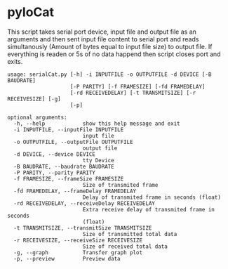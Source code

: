 # pyIoCat
This script takes serial port device, input file and output file as an arguments and then sent input file content to serial port and reads simultanously (Amount of bytes equal to input file size) to output file. If everything is readen or 5s of no data happend then script closes port and exits.

```shell
usage: serialCat.py [-h] -i INPUTFILE -o OUTPUTFILE -d DEVICE [-B BAUDRATE]
                    [-P PARITY] [-f FRAMESIZE] [-fd FRAMEDELAY]
                    [-rd RECEIVEDELAY] [-t TRANSMITSIZE] [-r RECEIVESIZE] [-g]
                    [-p]

optional arguments:
  -h, --help            show this help message and exit
  -i INPUTFILE, --inputFile INPUTFILE
                        input file
  -o OUTPUTFILE, --outputFile OUTPUTFILE
                        output file
  -d DEVICE, --device DEVICE
                        tty Device
  -B BAUDRATE, --baudrate BAUDRATE
  -P PARITY, --parity PARITY
  -f FRAMESIZE, --frameSize FRAMESIZE
                        Size of transmited frame
  -fd FRAMEDELAY, --frameDelay FRAMEDELAY
                        Delay of transmited frame in seconds (float)
  -rd RECEIVEDELAY, --receiveDelay RECEIVEDELAY
                        Extra receive delay of transmited frame in seconds
                        (float)
  -t TRANSMITSIZE, --transmitSize TRANSMITSIZE
                        Size of transmitted total data
  -r RECEIVESIZE, --receiveSize RECEIVESIZE
                        Size of received total data
  -g, --graph           Transfer graph plot
  -p, --preview         Preview data
```
